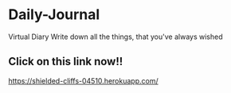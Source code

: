 # Daily-Journal
Virtual Diary
Write down all the things, that you've always wished

## Click on this link now!!
https://shielded-cliffs-04510.herokuapp.com/
